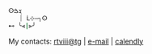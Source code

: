 

```bash
ⵙܮࠁ
   ⏐ ᒫ⊹―╮ⵙ
⊷ ╰⫷|⫸╯
```
 My contacts: [rtviii@tg](https://t.me/rtviii) | [e-mail](mailto:rtkushner@gmail.com) | [calendly](https://calendly.com/rxz/) 

<!-- ░▒▓
<!--  

--> 
